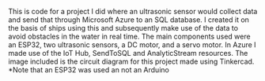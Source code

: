 This is code for a project I did where an ultrasonic sensor would collect data and send that through Microsoft Azure to an SQL database. 
I created it on the basis of ships using this and subsequently make use of the data
to avoid obstacles in the water in real time. The main components used were an ESP32, two ultrasonic sensors, a DC motor, and a servo motor.
In Azure I made use of the IoT Hub, SendToSQL and AnalyticStream resources.
The image included is the circuit diagram for this project made using Tinkercad. *Note that an ESP32 was used an not an Arduino
